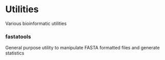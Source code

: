 # Utilities
Various bioinformatic utilities

### fastatools
General purpose utility to manipulate FASTA formatted files and generate statistics
